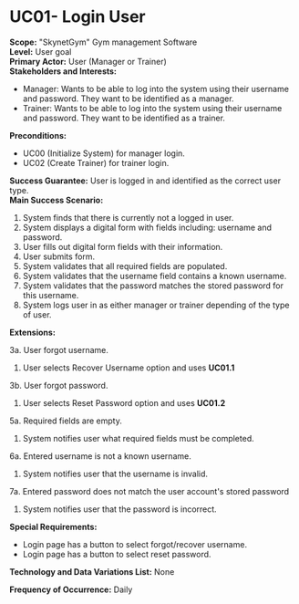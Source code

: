 UC01- Login User
=======================

**Scope:** "SkynetGym" Gym management Software  
**Level:** User goal  
**Primary Actor:** User (Manager or Trainer)  
**Stakeholders and Interests:**  

- Manager: Wants to be able to log into the system using their username and password. They want to be identified as a manager.
- Trainer: Wants to be able to log into the system using their username and password. They want to be identified as a trainer.

**Preconditions:**

- UC00 (Initialize System) for manager login.
- UC02 (Create Trainer) for trainer login.

**Success Guarantee:** User is logged in and identified as the correct user type.  
**Main Success Scenario:**

1. System finds that there is currently not a logged in user.
2. System displays a digital form with fields including: username and password.
3. User fills out digital form fields with their information.
4. User submits form.
5. System validates that all required fields are populated.
6. System validates that the username field contains a known username.
7. System validates that the password matches the stored password for this username.
8. System logs user in as either manager or trainer depending of the type of user.

**Extensions:**

3a. User forgot username.

1. User selects Recover Username option and uses **UC01.1**

3b. User forgot password.

1. User selects Reset Password option and uses **UC01.2**

5a. Required fields are empty.

1. System notifies user what required fields must be completed.

6a. Entered username is not a known username.

1. System notifies user that the username is invalid.

7a. Entered password does not match the user account's stored password

1. System notifies user that the password is incorrect.

**Special Requirements:**

- Login page has a button to select forgot/recover username.
- Login page has a button to select reset password.

**Technology and Data Variations List:** None

**Frequency of Occurrence:** Daily